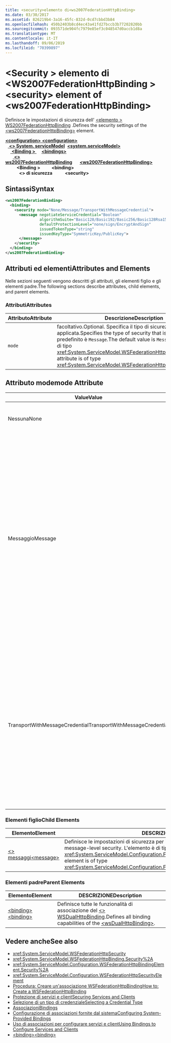 ```yaml
---
title: <security>elemento di<ws2007FederationHttpBinding>
ms.date: 03/30/2017
ms.assetid: 826219b4-3a16-45fc-832d-0cd7cbbd3b84
ms.openlocfilehash: 450b2403b8cd4ec43a41fd27bccb3b77202820bb
ms.sourcegitcommit: 093571de904fc7979e85ef3c048547d0accb1d8a
ms.translationtype: MT
ms.contentlocale: it-IT
ms.lasthandoff: 09/06/2019
ms.locfileid: "70399897"
---
```

# <a name="security-element-of-ws2007federationhttpbinding"></a><span data-ttu-id="2e947-102">\<Security > elemento di \<WS2007FederationHttpBinding ></span><span class="sxs-lookup"><span data-stu-id="2e947-102">\<security> element of \<ws2007FederationHttpBinding></span></span>
<span data-ttu-id="2e947-103">Definisce le impostazioni di sicurezza dell' [ \<elemento > WS2007FederationHttpBinding](ws2007federationhttpbinding.md) .</span><span class="sxs-lookup"><span data-stu-id="2e947-103">Defines the security settings of the [\<ws2007FederationHttpBinding>](ws2007federationhttpbinding.md) element.</span></span>  
  
<span data-ttu-id="2e947-104">[ **\<configuration>** ](../configuration-element.md)</span><span class="sxs-lookup"><span data-stu-id="2e947-104">[**\<configuration>**](../configuration-element.md)</span></span>\
<span data-ttu-id="2e947-105">&nbsp;&nbsp;[ **\<> System. serviceModel**](system-servicemodel.md)</span><span class="sxs-lookup"><span data-stu-id="2e947-105">&nbsp;&nbsp;[**\<system.serviceModel>**](system-servicemodel.md)</span></span>\
<span data-ttu-id="2e947-106">&nbsp;&nbsp;&nbsp;&nbsp;[ **\<Binding >** ](bindings.md)</span><span class="sxs-lookup"><span data-stu-id="2e947-106">&nbsp;&nbsp;&nbsp;&nbsp;[**\<bindings>**](bindings.md)</span></span>\
<span data-ttu-id="2e947-107">&nbsp;&nbsp;&nbsp;&nbsp;&nbsp;&nbsp;[ **\<> ws2007FederationHttpBinding**](ws2007federationhttpbinding.md)</span><span class="sxs-lookup"><span data-stu-id="2e947-107">&nbsp;&nbsp;&nbsp;&nbsp;&nbsp;&nbsp;[**\<ws2007FederationHttpBinding>**](ws2007federationhttpbinding.md)</span></span>\
<span data-ttu-id="2e947-108">&nbsp;&nbsp;&nbsp;&nbsp;&nbsp;&nbsp;&nbsp;&nbsp; **\<Binding >** </span><span class="sxs-lookup"><span data-stu-id="2e947-108">&nbsp;&nbsp;&nbsp;&nbsp;&nbsp;&nbsp;&nbsp;&nbsp;**\<binding>**</span></span>\
<span data-ttu-id="2e947-109">&nbsp;&nbsp;&nbsp;&nbsp;&nbsp;&nbsp;&nbsp;&nbsp;&nbsp;&nbsp; **\<> di sicurezza**</span><span class="sxs-lookup"><span data-stu-id="2e947-109">&nbsp;&nbsp;&nbsp;&nbsp;&nbsp;&nbsp;&nbsp;&nbsp;&nbsp;&nbsp;**\<security>**</span></span>  
  
## <a name="syntax"></a><span data-ttu-id="2e947-110">Sintassi</span><span class="sxs-lookup"><span data-stu-id="2e947-110">Syntax</span></span>  
  
```xml  
<ws2007FederationBinding>
  <binding>
    <security mode="None/Message/TransportWithMessageCredential">
      <message negotiateServiceCredential="Boolean"
               algorithmSuite="Basic128/Basic192/Basic256/Basic128Rsa15/  Basic256Rsa15/TripleDes/TripleDesRsa15/Basic128Sha256/Basic192Sha256/TripleDesSha256/Basic128Sha256Rsa15/Basic192Sha256Rsa15/Basic256Sha256Rsa15/TripleDesSha256Rsa15"
               defaultProtectionLevel="none/sign/EncryptAndSign"
               issuedTokenType="string"
               issuedKeyType="SymmetricKey/PublicKey">
      </message>
    </security>
  </binding>
</ws2007FederationBinding>
```  
  
## <a name="attributes-and-elements"></a><span data-ttu-id="2e947-111">Attributi ed elementi</span><span class="sxs-lookup"><span data-stu-id="2e947-111">Attributes and Elements</span></span>  
 <span data-ttu-id="2e947-112">Nelle sezioni seguenti vengono descritti gli attributi, gli elementi figlio e gli elementi padre.</span><span class="sxs-lookup"><span data-stu-id="2e947-112">The following sections describe attributes, child elements, and parent elements.</span></span>  
  
### <a name="attributes"></a><span data-ttu-id="2e947-113">Attributi</span><span class="sxs-lookup"><span data-stu-id="2e947-113">Attributes</span></span>  
  
|<span data-ttu-id="2e947-114">Attributo</span><span class="sxs-lookup"><span data-stu-id="2e947-114">Attribute</span></span>|<span data-ttu-id="2e947-115">Descrizione</span><span class="sxs-lookup"><span data-stu-id="2e947-115">Description</span></span>|  
|---------------|-----------------|  
|`mode`|<span data-ttu-id="2e947-116">facoltativo.</span><span class="sxs-lookup"><span data-stu-id="2e947-116">Optional.</span></span> <span data-ttu-id="2e947-117">Specifica il tipo di sicurezza applicata.</span><span class="sxs-lookup"><span data-stu-id="2e947-117">Specifies the type of security that is applied.</span></span> <span data-ttu-id="2e947-118">Il valore predefinito è `Message`.</span><span class="sxs-lookup"><span data-stu-id="2e947-118">The default value is `Message`.</span></span> <span data-ttu-id="2e947-119">L'attributo è di tipo <xref:System.ServiceModel.WSFederationHttpSecurityMode>.</span><span class="sxs-lookup"><span data-stu-id="2e947-119">This attribute is of type <xref:System.ServiceModel.WSFederationHttpSecurityMode>.</span></span>|  
  
## <a name="mode-attribute"></a><span data-ttu-id="2e947-120">Attributo mode</span><span class="sxs-lookup"><span data-stu-id="2e947-120">mode Attribute</span></span>  
  
|<span data-ttu-id="2e947-121">Value</span><span class="sxs-lookup"><span data-stu-id="2e947-121">Value</span></span>|<span data-ttu-id="2e947-122">Descrizione</span><span class="sxs-lookup"><span data-stu-id="2e947-122">Description</span></span>|  
|-----------|-----------------|  
|<span data-ttu-id="2e947-123">Nessuna</span><span class="sxs-lookup"><span data-stu-id="2e947-123">None</span></span>|<span data-ttu-id="2e947-124">Il messaggio SOAP non viene protetto durante il trasferimento.</span><span class="sxs-lookup"><span data-stu-id="2e947-124">The SOAP message is not secure during transfer.</span></span>|  
|<span data-ttu-id="2e947-125">Messaggio</span><span class="sxs-lookup"><span data-stu-id="2e947-125">Message</span></span>|<span data-ttu-id="2e947-126">L'integrità, la riservatezza e l'autenticazione server e client sono fornite usando la sicurezza dei messaggi SOAP.</span><span class="sxs-lookup"><span data-stu-id="2e947-126">Integrity, confidentiality, server authentication and client authentication are provided using SOAP message security.</span></span> <span data-ttu-id="2e947-127">Per impostazione predefinita, il corpo viene crittografato e firmato.</span><span class="sxs-lookup"><span data-stu-id="2e947-127">By default, the body is encrypted and signed.</span></span> <span data-ttu-id="2e947-128">Il servizio deve essere configurato con un certificato.</span><span class="sxs-lookup"><span data-stu-id="2e947-128">The service must be configured with a certificate.</span></span> <span data-ttu-id="2e947-129">L'autenticazione client è basata sul token rilasciato al client da un servizio token di sicurezza.</span><span class="sxs-lookup"><span data-stu-id="2e947-129">Client authentication is based on the token issued to the client by a security token service.</span></span>|  
|<span data-ttu-id="2e947-130">TransportWithMessageCredential</span><span class="sxs-lookup"><span data-stu-id="2e947-130">TransportWithMessageCredential</span></span>|<span data-ttu-id="2e947-131">Integrità, riservatezza e autenticazione server sono fornite tramite HTTPS.</span><span class="sxs-lookup"><span data-stu-id="2e947-131">Integrity, confidentiality and server authentication are provided by HTTPS.</span></span> <span data-ttu-id="2e947-132">Il servizio deve essere configurato con un certificato.</span><span class="sxs-lookup"><span data-stu-id="2e947-132">The service must be configured with a certificate.</span></span> <span data-ttu-id="2e947-133">L'autenticazione client è fornita tramite la sicurezza dei messaggi SOAP ed è basata sul token rilasciato al client da un servizio token di sicurezza.</span><span class="sxs-lookup"><span data-stu-id="2e947-133">Client authentication is provided by means of SOAP message security and is based on the token issued to the client by a security token service.</span></span>|  
  
### <a name="child-elements"></a><span data-ttu-id="2e947-134">Elementi figlio</span><span class="sxs-lookup"><span data-stu-id="2e947-134">Child Elements</span></span>  
  
|<span data-ttu-id="2e947-135">Elemento</span><span class="sxs-lookup"><span data-stu-id="2e947-135">Element</span></span>|<span data-ttu-id="2e947-136">DESCRIZIONE</span><span class="sxs-lookup"><span data-stu-id="2e947-136">Description</span></span>|  
|-------------|-----------------|  
|[<span data-ttu-id="2e947-137">\<> messaggi</span><span class="sxs-lookup"><span data-stu-id="2e947-137">\<message></span></span>](message-of-ws2007httpbinding.md)|<span data-ttu-id="2e947-138">Definisce le impostazioni di sicurezza per il messaggio.</span><span class="sxs-lookup"><span data-stu-id="2e947-138">Defines the settings for the message-level security.</span></span> <span data-ttu-id="2e947-139">L'elemento è di tipo <xref:System.ServiceModel.Configuration.FederatedMessageSecurityOverHttpElement>.</span><span class="sxs-lookup"><span data-stu-id="2e947-139">This element is of type <xref:System.ServiceModel.Configuration.FederatedMessageSecurityOverHttpElement>.</span></span>|  
  
### <a name="parent-elements"></a><span data-ttu-id="2e947-140">Elementi padre</span><span class="sxs-lookup"><span data-stu-id="2e947-140">Parent Elements</span></span>  
  
|<span data-ttu-id="2e947-141">Elemento</span><span class="sxs-lookup"><span data-stu-id="2e947-141">Element</span></span>|<span data-ttu-id="2e947-142">DESCRIZIONE</span><span class="sxs-lookup"><span data-stu-id="2e947-142">Description</span></span>|  
|-------------|-----------------|  
|[<span data-ttu-id="2e947-143">\<binding></span><span class="sxs-lookup"><span data-stu-id="2e947-143">\<binding></span></span>](../../../misc/binding.md)|<span data-ttu-id="2e947-144">Definisce tutte le funzionalità di associazione del [ \<> WSDualHttpBinding](wsdualhttpbinding.md).</span><span class="sxs-lookup"><span data-stu-id="2e947-144">Defines all binding capabilities of the [\<wsDualHttpBinding>](wsdualhttpbinding.md).</span></span>|  
  
## <a name="see-also"></a><span data-ttu-id="2e947-145">Vedere anche</span><span class="sxs-lookup"><span data-stu-id="2e947-145">See also</span></span>

- <xref:System.ServiceModel.WSFederationHttpSecurity>
- <xref:System.ServiceModel.WSFederationHttpBinding.Security%2A>
- <xref:System.ServiceModel.Configuration.WSFederationHttpBindingElement.Security%2A>
- <xref:System.ServiceModel.Configuration.WSFederationHttpSecurityElement>
- [<span data-ttu-id="2e947-146">Procedura: Creare un'associazione WSFederationHttpBinding</span><span class="sxs-lookup"><span data-stu-id="2e947-146">How to: Create a WSFederationHttpBinding</span></span>](../../../wcf/feature-details/how-to-create-a-wsfederationhttpbinding.md)
- [<span data-ttu-id="2e947-147">Protezione di servizi e client</span><span class="sxs-lookup"><span data-stu-id="2e947-147">Securing Services and Clients</span></span>](../../../wcf/feature-details/securing-services-and-clients.md)
- [<span data-ttu-id="2e947-148">Selezione di un tipo di credenziale</span><span class="sxs-lookup"><span data-stu-id="2e947-148">Selecting a Credential Type</span></span>](../../../wcf/feature-details/selecting-a-credential-type.md)
- [<span data-ttu-id="2e947-149">Associazioni</span><span class="sxs-lookup"><span data-stu-id="2e947-149">Bindings</span></span>](../../../wcf/bindings.md)
- [<span data-ttu-id="2e947-150">Configurazione di associazioni fornite dal sistema</span><span class="sxs-lookup"><span data-stu-id="2e947-150">Configuring System-Provided Bindings</span></span>](../../../wcf/feature-details/configuring-system-provided-bindings.md)
- [<span data-ttu-id="2e947-151">Uso di associazioni per configurare servizi e client</span><span class="sxs-lookup"><span data-stu-id="2e947-151">Using Bindings to Configure Services and Clients</span></span>](../../../wcf/using-bindings-to-configure-services-and-clients.md)
- [<span data-ttu-id="2e947-152">\<binding></span><span class="sxs-lookup"><span data-stu-id="2e947-152">\<binding></span></span>](../../../misc/binding.md)
